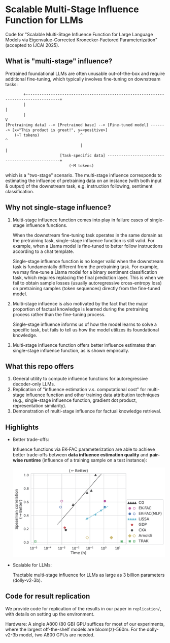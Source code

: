 # Scalable Multi-Stage Influence Function for LLMs

Code for "Scalable Multi-Stage Influence Function for Large Language Models via Eigenvalue-Corrected Kronecker-Factored Parameterization" (accepted to IJCAI 2025).


## What is "multi-stage" influence?
Pretrained foundational LLMs are often unusable out-of-the-box and require additional fine-tuning, which typically involves fine-tuning on downstream tasks:

```
        +-------------------------------------------------------------------------------------+
        |                                                                                     |
        |                                                                                     V
[Pretraining data] --> [Pretrained base] --> [Fine-tuned model] -------> [x="This product is great!", y=<positive>]
    (~T tokens)                  ^                                                            ^
                                 |                                                            |
                        [Task-specific data] -------------------------------------------------+
                            (~M tokens)
```

which is a "two-stage" scenario. The multi-stage influence corresponds to estimating the influence of pretraining data on an instance (with both input & output) of the downstream task, e.g. instruction following, sentiment classification.


## Why not single-stage influence?
1. Multi-stage influence function comes into play in failure cases of single-stage influence functions.

    When the downstream fine-tuning task operates in the same domain as the pretraining task, single-stage influence function is still valid. For example, when a Llama model is fine-tuned to better follow instructions according to a chat template.

    Single-stage influence function is no longer valid when the downstream task is fundamentally different from the pretraining task.
For example, we may fine-tune a Llama model for a binary sentiment classification task, which requires replacing the final prediction layer.
This is when we fail to obtain sample losses (usually autoregressive cross-entropy loss) on pretraining samples (token sequences) directly from the fine-tuned model.

2. Multi-stage influence is also motivated by the fact that the major proportion of factual knowledge is learned during the pretraining process rather than the fine-tuning process.

    Single-stage influence informs us of how the model learns to solve a specific task, but fails to tell us how the model utilizes its foundational knowledge.

3. Multi-stage influence function offers better influence estimates than single-stage influence function, as is shown empircally.


## What this repo offers
1. General utility to compute influence functions for autoregressive decoder-only LLMs.
2. Replication of "influence estimation v.s. computational cost" for multi-stage influence function and other training data attribution techniques (e.g., single-stage influence function, gradient dot product, representation similarity).
3. Demonstration of multi-stage influence for factual knowledge retrieval.


## Highlights
* Better trade-offs:

    Influence functions via EK-FAC parameterization are able to achieve better trade-offs between **data influence estimation quality** and **pair-wise runtime** (influence of a training sample on a test instance):

    <img src="./figures/spearman_corr_transformer_all.png" alt="Spearman correlation coefficient" width="600">

* Scalable for LLMs:

    Tractable multi-stage influence for LLMs as large as 3 billion parameters (dolly-v2-3b).


## Code for result replication
We provide code for replication of the results in our paper in `replication/`, with details on setting up the environment.

Hardware: A single A800 (80 GB) GPU suffices for most of our experiments, where the largest off-the-shelf models are bloom(z)-560m. For the dolly-v2-3b model, two A800 GPUs are needed.
